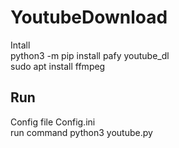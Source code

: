 # YoutubeDownload
Intall  
python3 -m pip install pafy youtube_dl  
sudo apt install ffmpeg  
## Run
Config file Config.ini  
run command python3 youtube.py
